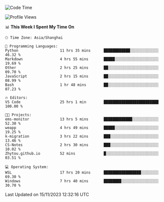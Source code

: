 <!--START_SECTION:waka-->
![Code Time](http://img.shields.io/badge/Code%20Time-1%2C375%20hrs%2040%20mins-blue)

![Profile Views](http://img.shields.io/badge/Profile%20Views-0-blue)

📊 **This Week I Spent My Time On** 

```text
🕑︎ Time Zone: Asia/Shanghai

💬 Programming Languages: 
Python                   11 hrs 35 mins      ████████████░░░░░░░░░░░░░   46.32 % 
Markdown                 4 hrs 55 mins       █████░░░░░░░░░░░░░░░░░░░░   19.69 % 
Other                    2 hrs 25 mins       ██░░░░░░░░░░░░░░░░░░░░░░░   09.70 % 
JavaScript               2 hrs 15 mins       ██░░░░░░░░░░░░░░░░░░░░░░░   08.99 % 
Bash                     1 hr 48 mins        ██░░░░░░░░░░░░░░░░░░░░░░░   07.23 % 

🔥 Editors: 
VS Code                  25 hrs 1 min        █████████████████████████   100.00 % 

🐱‍💻 Projects: 
ems-monitor              13 hrs 5 mins       █████████████░░░░░░░░░░░░   52.30 % 
weapp                    4 hrs 49 mins       █████░░░░░░░░░░░░░░░░░░░░   19.25 % 
k-migration              3 hrs 22 mins       ███░░░░░░░░░░░░░░░░░░░░░░   13.46 % 
CS-Notes                 2 hrs 30 mins       ███░░░░░░░░░░░░░░░░░░░░░░   10.02 % 
Zhytou.github.io         52 mins             █░░░░░░░░░░░░░░░░░░░░░░░░   03.51 % 

💻 Operating System: 
WSL                      17 hrs 20 mins      █████████████████░░░░░░░░   69.30 % 
Windows                  7 hrs 40 mins       ████████░░░░░░░░░░░░░░░░░   30.70 % 
```


 Last Updated on 15/11/2023 12:32:16 UTC
<!--END_SECTION:waka-->